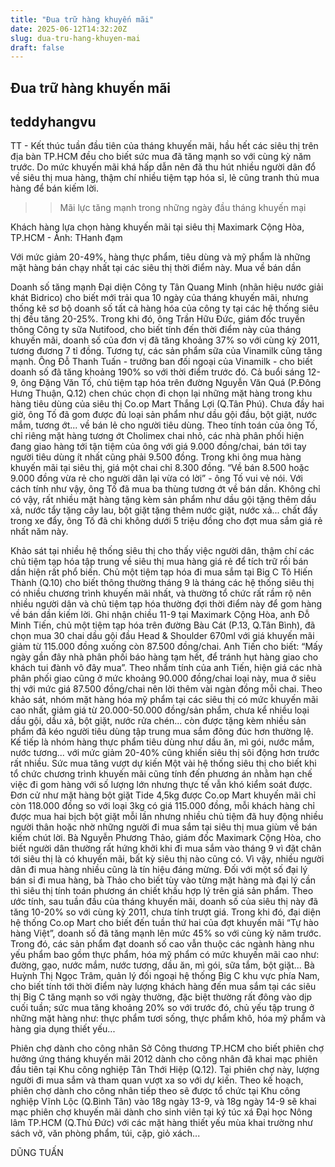 ```yaml
---
title: "Đua trữ hàng khuyến mãi"
date: 2025-06-12T14:32:20Z
slug: dua-tru-hang-khuyen-mai
draft: false
---
```


## Đua trữ hàng khuyến mãi

## teddyhangvu

TT - Kết thúc tuần đầu tiên của tháng khuyến mãi, hầu hết các siêu thị trên địa bàn TP.HCM đều cho biết sức mua đã tăng mạnh so với cùng kỳ năm trước.
Do mức khuyến mãi khá hấp dẫn nên đã thu hút nhiều người dân đổ về siêu thị mua hàng, thậm chí nhiều tiệm tạp hóa sỉ, lẻ cũng tranh thủ mua hàng để bán kiếm lời.
>> Mãi lực tăng mạnh trong những ngày đầu tháng khuyến mại
 

Khách hàng lựa chọn hàng khuyến mãi tại siêu thị Maximark Cộng Hòa, TP.HCM - Ảnh: THanh đạm
 
Với mức giảm 20-49%, hàng thực phẩm, tiêu dùng và mỹ phẩm là những mặt hàng bán chạy nhất tại các siêu thị thời điểm này.
Mua về bán dần
 
Doanh số tăng mạnh
Đại diện Công ty Tân Quang Minh (nhãn hiệu nước giải khát Bidrico) cho biết mới trải qua 10 ngày của tháng khuyến mãi, nhưng thống kê sơ bộ doanh số tất cả hàng hóa của công ty tại các hệ thống siêu thị đều tăng 20-25%. Trong khi đó, ông
Trần Hữu Đức, giám đốc truyền thông Công ty sữa Nutifood, cho biết tính đến thời điểm này của tháng khuyến mãi, doanh số của đơn vị đã tăng khoảng 37% so với cùng kỳ 2011, tương đương 7 tỉ đồng. Tương tự, các sản phẩm sữa của Vinamilk cũng tăng mạnh. Ông Đỗ Thanh Tuấn - trưởng ban đối ngoại của Vinamilk - cho biết doanh số đã tăng khoảng 190% so với thời điểm trước đó.
Cả buổi sáng 12-9, ông Đặng Văn Tố, chủ tiệm tạp hóa trên đường Nguyễn Văn Quá (P.Đông Hưng Thuận, Q.12) chen chúc chọn đi chọn lại những mặt hàng trong khu hàng tiêu dùng của siêu thị Co.op Mart Thắng Lợi (Q.Tân Phú). Chưa đầy hai giờ, ông Tố đã gom được đủ loại sản phẩm như dầu gội đầu, bột giặt, nước mắm, tương ớt... về bán lẻ cho người tiêu dùng. Theo tính toán của ông Tố, chỉ riêng mặt hàng tương ớt Cholimex chai nhỏ, các nhà phân phối hiện đang giao hàng tới tận tiệm của ông với giá 9.000 đồng/chai, bán tới tay người tiêu dùng ít nhất cũng phải 9.500 đồng. Trong khi ông mua hàng khuyến mãi tại siêu thị, giá một chai chỉ 8.300 đồng. “Về bán 8.500 hoặc 9.000 đồng vừa rẻ cho người dân lại vừa có lời” - ông Tố vui vẻ nói. Với cách tính như vậy, ông Tố đã mua ba thùng tương ớt về bán dần. Không chỉ có vậy, rất nhiều mặt hàng tặng kèm sản phẩm như dầu gội tặng thêm dầu xả, nước tẩy tặng cây lau, bột giặt tặng thêm nước giặt, nước xả... chất đầy trong xe đẩy, ông Tố đã chi không dưới 5 triệu đồng cho đợt mua sắm giá rẻ nhất năm này.
 
Khảo sát tại nhiều hệ thống siêu thị cho thấy việc người dân, thậm chí các chủ tiệm tạp hóa tập trung về siêu thị mua hàng giá rẻ để tích trữ rồi bán dần hiện rất phổ biến. Chủ một tiệm tạp hóa đi mua sắm tại Big C Tô Hiến Thành (Q.10) cho biết thông thường tháng 9 là tháng các hệ thống siêu thị có nhiều chương trình khuyến mãi nhất, và thường tổ chức rất rầm rộ nên nhiều người dân và chủ tiệm tạp hóa thường đợi thời điểm này để gom hàng về bán dần kiếm lời.
Ghi nhận chiều 11-9 tại Maximark Cộng Hòa, anh Đỗ Minh Tiến, chủ một tiệm tạp hóa trên đường Bàu Cát (P.13, Q.Tân Bình), đã chọn mua 30 chai dầu gội đầu Head & Shoulder 670ml với giá khuyến mãi giảm từ 115.000 đồng xuống còn 87.500 đồng/chai. Anh Tiến cho biết: “Mấy ngày gần đây nhà phân phối báo hàng tạm hết, để tránh hụt hàng giao cho khách tui đành vô đây mua”. Theo nhẩm tính của anh Tiến, hiện giá các nhà phân phối giao cũng ở mức khoảng 90.000 đồng/chai loại này, mua ở siêu thị với mức giá 87.500 đồng/chai nên lời thêm vài ngàn đồng mỗi chai.
Theo khảo sát, nhóm mặt hàng hóa mỹ phẩm tại các siêu thị có mức khuyến mãi cao nhất, giảm giá từ 20.000-50.000 đồng/sản phẩm, chưa kể nhiều loại dầu gội, dầu xả, bột giặt, nước rửa chén... còn được tặng kèm nhiều sản phẩm đã kéo người tiêu dùng tập trung mua sắm đông đúc hơn thường lệ. Kế tiếp là nhóm hàng thực phẩm tiêu dùng như dầu ăn, mì gói, nước mắm, nước tương... với mức giảm 20-40% cũng khiến siêu thị sôi động hơn trước rất nhiều.
Sức mua tăng vượt dự kiến
Một vài hệ thống siêu thị cho biết khi tổ chức chương trình khuyến mãi cũng tính đến phương án nhằm hạn chế việc đi gom hàng với số lượng lớn nhưng thực tế vẫn khó kiểm soát được. Đơn cử như mặt hàng bột giặt Tide 4,5kg được Co.op Mart khuyến mãi chỉ còn 118.000 đồng so với loại 3kg có giá 115.000 đồng, mỗi khách hàng chỉ được mua hai bịch bột giặt mỗi lần nhưng nhiều chủ tiệm đã huy động nhiều người thân hoặc nhờ những người đi mua sắm tại siêu thị mua giùm về bán kiếm chút lời.
Bà Nguyễn Phương Thảo, giám đốc Maximark Cộng Hòa, cho biết người dân thường rất hứng khởi khi đi mua sắm vào tháng 9 vì đặt chân tới siêu thị là có khuyến mãi, bất kỳ siêu thị nào cũng có. Vì vậy, nhiều người dân đi mua hàng nhiều cũng là tín hiệu đáng mừng. Đối với một số đại lý bán sỉ đi mua hàng, bà Thảo cho biết tùy vào từng mặt hàng mà đại lý cần thì siêu thị tính toán phương án chiết khấu hợp lý trên giá sản phẩm. Theo ước tính, sau tuần đầu của tháng khuyến mãi, doanh số của siêu thị này đã tăng 10-20% so với cùng kỳ 2011, chưa tính trượt giá.
Trong khi đó, đại diện hệ thống Co.op Mart cho biết đến tuần thứ hai của đợt khuyến mãi “Tự hào hàng Việt”, doanh số đã tăng mạnh lên mức 45% so với cùng kỳ năm trước. Trong đó, các sản phẩm đạt doanh số cao vẫn thuộc các ngành hàng nhu yếu phẩm bao gồm thực phẩm, hóa mỹ phẩm có mức khuyến mãi cao như: đường, gạo, nước mắm, nước tương, dầu ăn, mì gói, sữa tắm, bột giặt...
Bà Huỳnh Thị Ngọc Trâm, quản lý đối ngoại hệ thống Big C khu vực phía Nam, cho biết tính tới thời điểm này lượng khách hàng đến mua sắm tại các siêu thị Big C tăng mạnh so với ngày thường, đặc biệt thường rất đông vào dịp cuối tuần; sức mua tăng khoảng 20% so với trước đó, chủ yếu tập trung ở những mặt hàng như: thực phẩm tươi sống, thực phẩm khô, hóa mỹ phẩm và hàng gia dụng thiết yếu...
 
Phiên chợ dành cho công nhân
Sở Công thương TP.HCM cho biết phiên chợ hưởng ứng tháng khuyến mãi 2012 dành cho công nhân đã khai mạc phiên đầu tiên tại Khu công nghiệp Tân Thới Hiệp (Q.12). Tại phiên chợ này, lượng người đi mua sắm và tham quan vượt xa so với dự kiến. Theo kế hoạch, phiên chợ dành cho công nhân tiếp theo sẽ được tổ chức tại Khu công nghiệp Vĩnh Lộc (Q.Bình Tân) vào 18g ngày 13-9, và 18g ngày 14-9 sẽ khai mạc phiên chợ khuyến mãi dành cho sinh viên tại ký túc xá Đại học Nông lâm TP.HCM (Q.Thủ Đức) với các mặt hàng thiết yếu mùa khai trường như sách vở, văn phòng phẩm, túi, cặp, giỏ xách...
 
DŨNG TUẤN
